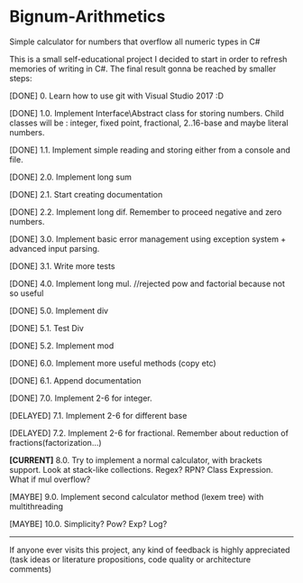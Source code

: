 ﻿# Bignum-Arithmetics #
Simple calculator for numbers that overflow all numeric types in C#

This is a small self-educational project I decided to start in order to refresh memories of writing in C#. The final result gonna be reached by smaller steps:

[DONE] 0. Learn how to use git with Visual Studio 2017 :D

[DONE] 1.0. Implement Interface\Abstract class for storing numbers. Child classes will be : integer, fixed point, fractional, 2..16-base and maybe literal numbers.

[DONE] 1.1. Implement simple reading and storing either from a console and file.

[DONE] 2.0. Implement long sum

[DONE] 2.1. Start creating documentation

[DONE] 2.2. Implement long dif. Remember to proceed negative and zero numbers.

[DONE] 3.0. Implement basic error management using exception system + advanced input parsing.

[DONE] 3.1. Write more tests

[DONE] 4.0. Implement long mul. //rejected pow and factorial because not so useful

[DONE] 5.0. Implement div

[DONE] 5.1. Test Div

[DONE] 5.2. Implement mod

[DONE] 6.0. Implement more useful methods (copy etc)

[DONE] 6.1. Append documentation

[DONE] 7.0. Implement 2-6 for integer.

[DELAYED] 7.1. Implement 2-6 for different base

[DELAYED] 7.2. Implement 2-6 for fractional. Remember about reduction of fractions(factorization...)

<b>[CURRENT]</b> 8.0. Try to implement a normal calculator, with brackets support. Look at stack-like collections. Regex? RPN? Class Expression. What if mul overflow?

[MAYBE] 9.0. Implement second calculator method (lexem tree) with multithreading

[MAYBE] 10.0. Simplicity? Pow? Exp? Log?


----------

If anyone ever visits this project, any kind of feedback is highly appreciated (task ideas or literature propositions, code quality or architecture comments)
